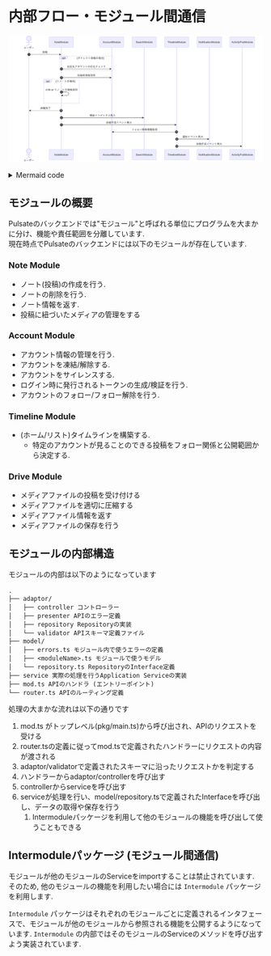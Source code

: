 # 内部フロー・モジュール間通信

![モジュール間通信を示す Mermaid ダイアグラム](./image/mermaid/module-mermaid.png)

<details>

<summary>Mermaid code</summary>

```mermaid
sequenceDiagram
    autonumber
    actor ユーザー
    ユーザー ->> NoteModule: 投稿

    opt ダイレクト投稿の場合
        NoteModule ->> AccountModule: 送信先アカウントの存在チェック
    end

    NoteModule ->> AccountModule: 投稿者情報取得

    opt リノートの場合
        NoteModule ->> NoteModule: 引用 or リノート先情報取得
    end

    NoteModule ->> ユーザー: 投稿完了
    NoteModule ->> SearchModule: 検索インデックス投入
    NoteModule ->> TimelineModule: 投稿作成イベント発火
    TimelineModule ->> AccountModule: フォロー関係情報取得
    TimelineModule ->> NotificationModule: 通知イベント発火
    TimelineModule ->> ActivityPubModule: 投稿作成イベント発火
```

</details>

## モジュールの概要

Pulsateのバックエンドでは"モジュール"と呼ばれる単位にプログラムを大まかに分け、機能や責任範囲を分離しています.\
現在時点でPulsateのバックエンドには以下のモジュールが存在しています.

### Note Module

- ノート(投稿)の作成を行う.
- ノートの削除を行う.
- ノート情報を返す.
- 投稿に紐づいたメディアの管理をする

### Account Module

- アカウント情報の管理を行う.
- アカウントを凍結/解除する.
- アカウントをサイレンスする.
- ログイン時に発行されるトークンの生成/検証を行う.
- アカウントのフォロー/フォロー解除を行う.

### Timeline Module

- (ホーム/リスト)タイムラインを構築する.
  - 特定のアカウントが見ることのできる投稿をフォロー関係と公開範囲から決定する.

### Drive Module

- メディアファイルの投稿を受け付ける
- メディアファイルを適切に圧縮する
- メディアファイル情報を返す
- メディアファイルの保存を行う

## モジュールの内部構造

モジュールの内部は以下のようになっています

```ignore
.
├── adaptor/
│   ├── controller コントローラー
│   ├── presenter APIのエラー定義
│   ├── repository Repositoryの実装
│   └── validator APIスキーマ定義ファイル
├── model/
│   ├── errors.ts モジュール内で使うエラーの定義
│   ├── <moduleName>.ts モジュールで使うモデル
│   └── repository.ts RepositoryのInterface定義
├── service 実際の処理を行うApplication Serviceの実装
├── mod.ts APIのハンドラ (エントリーポイント)
└── router.ts APIのルーティング定義
```

処理の大まかな流れは以下の通りです

1. mod.ts がトップレベル(pkg/main.ts)から呼び出され、APIのリクエストを受ける
2. router.tsの定義に従ってmod.tsで定義されたハンドラーにリクエストの内容が渡される
3. adaptor/validatorで定義されたスキーマに沿ったリクエストかを判定する
4. ハンドラーからadaptor/controllerを呼び出す
5. controllerからserviceを呼び出す
6. serviceが処理を行い、model/repository.tsで定義されたInterfaceを呼び出し、データの取得や保存を行う
   1. Intermoduleパッケージを利用して他のモジュールの機能を呼び出して使うこともできる

## Intermoduleパッケージ (モジュール間通信)

モジュールが他のモジュールのServiceをimportすることは禁止されています. そのため,
他のモジュールの機能を利用したい場合には `Intermodule` パッケージを利用します.

`Intermodule`
パッケージはそれぞれのモジュールごとに定義されるインタフェースで、モジュールが他のモジュールから参照される機能を公開するようになっています.
`Intermodule`
の内部ではそのモジュールのServiceのメソッドを呼び出すよう実装されています.
